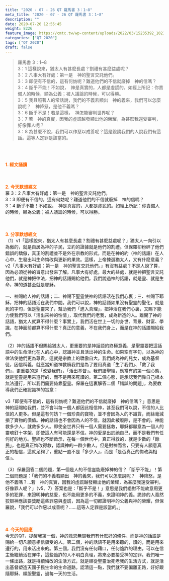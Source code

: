 ```yaml
---
title: "2020 - 07 - 26 QT 羅馬書 3：1~8"
meta_title: "2020 - 07 - 26 QT 羅馬書 3：1~8"
description: ""
date: 2020-07-26 12:55:45
weight: 8226
feature_image: https://cmtc.tw/wp-content/uploads/2022/03/15235392_10211799862337740_180693556567566654_o-1.webp
categories: ["QT 2020"]
tags: ["QT 2020"]
draft: false
---
```


<blockquote>羅馬書 3：1~8<br />
3：1 這樣說來，猶太人有甚麼長處？割禮有甚麼益處呢？<br />
3：2 凡事大有好處：第一是　神的聖言交託他們。<br />
3：3 即便有不信的，這有何妨呢？難道他們的不信就廢掉　神的信嗎？<br />
3：4 斷乎不能！不如說，　神是真實的，人都是虛謊的。如經上所記：你責備人的時候，顯為公義；被人議論的時候，可以得勝。<br />
3：5 我且照著人的常話說，我們的不義若顯出　神的義來，我們可以怎麼說呢？　神降怒，是他不義嗎？<br />
3：6 斷乎不是！若是這樣，　神怎能審判世界呢？<br />
3：7 若　神的真實，因我的虛謊越發顯出他的榮耀，為甚麼我還受審判，好像罪人呢？<br />
3：8 為甚麼不說，我們可以作惡以成善呢？這是毀謗我們的人說我們有這話。這等人定罪是該當的。</blockquote><br />
&nbsp;<br />
<br />
<span style="color: #ff6600;"><strong>1. </strong><strong>經文誦讀</strong></span><br />
<br />
<span style="color: #ff6600;"><strong> </strong></span><br />
<br />
<span style="color: #ff6600;"><strong>2. 今天默想</strong><strong>經文<br />
</strong></span>羅 3：2 凡事大有好處：第一是　神的聖言交託他們。<br />
3：3 即便有不信的，這有何妨呢？難道他們的不信就廢掉　神的信嗎？<br />
3：4 斷乎不能！不如說，　神是真實的，人都是虛謊的。如經上所記：你責備人的時候，顯為公義；被人議論的時候，可以得勝。<br />
<br />
&nbsp;<br />
<br />
<span style="color: #ff6600;"><strong>3. 分享默想經文<br />
</strong></span>（1）v1「這樣說來，猶太人有甚麼長處？割禮有甚麼益處呢？」猶太人一向引以為傲的，就是自居為神的子民，立約的證據就是他們的割禮。但保羅卻粉碎了他們錯誤的驕傲，真正的割禮並不是外在宗教的形式，而是在神的約（神的話語）在人心中，生發出叫生命悔改與更新的果效。這樣，上帝揀選猶太人，又有什麼意義？v2「凡事大有好處：第一是　神的聖言交託他們。」有沒有益處？不是人說了算，因為必須從神的旨意出發來了解。凡事大有好處，最大的益處，就是神把聖言交託他們，就是神把律法，把神的話語賜給他們。我們說過神的話語，就是靈、就是生命，神的道甚至就是耶穌。<br />
<br />
一、神賜給人神的話語；二、神賜下聖靈使神的話語活在我們心裏；三、神賜下耶穌，把神的話語活在我們中間。我們可以說，神的話語如果沒有聖靈的聖化，就是死的字句，但是聖靈來了，幫助我們「進入真理」，把神活在我們心裏，又賜下能力使我們可以「活出來神的性情」，取代我們的老我，成為新造的人。離開了神的話語，猶太人就算不得什麼？事實上，我們活在世上一切的身世、背景、財富、學識，在神面前都算不得什麼？真正的意義，不在我們身上，而是在神的話語賜給我們。<br />
<br />
（2）神的話語不但賜給猶太人，更重要的是神話語的終極意義，是聖靈要把這話語中的生命活化在人的心中，認識神並且活出神的生命。如果空有字句，以為神的律法使他們更為尊貴，這就是宗教上的驕傲自大。我們成為神的兒女，成為基督徒，因信稱義，就應當知道神救贖我們是為了要用真道「生了我們」、「救了我們」，更重要的是「改變我們」，「活出基督」。我們讀聖經，應當有的第一個心態，就是聖靈是用來遵行的，而不是用來死讀的。第二個心態，是承認我們靠自己根本無法遵行，所以我們需要倚靠聖靈。保羅在這裏解答二個「錯誤的問題」，為要教導我們正確認識神的旨意：<br />
<br />
v3「即便有不信的，這有何妨呢？難道他們的不信就廢掉　神的信嗎？」意思是神的話賜給我們，並不會叫每一個人都因此相信神，甚至我們可以說，不信的人比信的人更多。但是這有何妨？一個珍貴的寶物，並不會因為人的不識貨，而絲毫減損了寶物的價值。神的話語也不會因為人的不信，就因此被廢除，是不會的。神能救多少人，就救多少人。即使全世界只有一個人需要拯救，耶穌都願意為一個人的靈魂釘十字架，即使這人有可能還是不信。神的愛是出於祂自己，而不是我們有任何好的地方。聖經也不斷啟示，在每一個世代中，真正得救的，就是少數的「餘民」，也是真正悔改得救，認識神的一群少數人。但是對神而言，只要有人願意真正的相信，這就足夠了，重點一直不是「多少人」，而是「是否真正的悔改與相信」。<br />
<br />
（3）保羅回答二個問題，第一個是人的不信豈能廢掉神的信？「斷乎不能」！第二個問題是：「我們的不義若顯出　神的義來，我們可以怎麼說呢？　神降怒，是他不義嗎？…若　神的真實，因我的虛謊越發顯出他的榮耀，為甚麼我還受審判，好像罪人呢？」（v5、7）答案也是：「斷乎不是！」意思是我們絕對不能故意用更多的犯罪，來證明神的慈愛，也不能用更多的不義，來證明神的義。詭詐的人竟然狡辯神應該要獎勵這些罪惡與虛謊，因為這一切都證明神的公義與神的榮耀，但保羅說，「我們可以作惡以成善呢？……這等人定罪是該當的。」<br />
<br />
<span style="color: #ff6600;"><strong> </strong></span><br />
<br />
<span style="color: #ff6600;"><strong>4. 今天的回應<br />
</strong></span>今天的QT，提醒我第一個，神的救恩無關我們有什麼好的條件，而是神的話語是賜給一切凡願意相信領受的人。第二個，神的話語不是用來聽的，讀的，而是用來遵行的，用來活出來的。第三個，我們沒有任何藉口，任何詭詐的理由，可以在信主後繼續活在罪中，這些詭詐的人不明白真理，將來必要接受神的定罪。我們唯一一條出路，就是持續悔改的生活方式，就是順從聖靈治死老我的生活方式，就是活出基督塑造天國子民生命的生命道路。認清這一點，我們就不要偏離正路，好好跟隨耶穌、順服聖靈，過每一天的生活。
        
